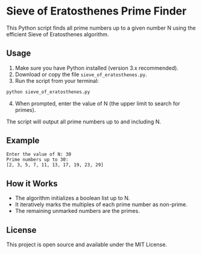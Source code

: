 # Sieve of Eratosthenes Prime Finder

This Python script finds all prime numbers up to a given number N using the efficient Sieve of Eratosthenes algorithm.

## Usage

1. Make sure you have Python installed (version 3.x recommended).
2. Download or copy the file `sieve_of_eratosthenes.py`.
3. Run the script from your terminal:

```bash
python sieve_of_eratosthenes.py
```

4. When prompted, enter the value of N (the upper limit to search for primes).

The script will output all prime numbers up to and including N.

## Example

```
Enter the value of N: 30
Prime numbers up to 30:
[2, 3, 5, 7, 11, 13, 17, 19, 23, 29]
```

## How it Works

- The algorithm initializes a boolean list up to N.
- It iteratively marks the multiples of each prime number as non-prime.
- The remaining unmarked numbers are the primes.

## License

This project is open source and available under the MIT License.
